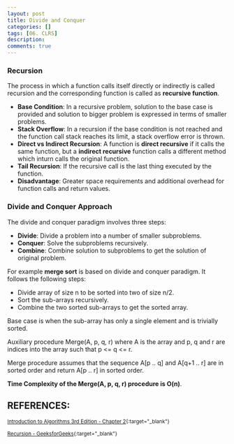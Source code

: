 ```yaml
---
layout: post
title: Divide and Conquer
categories: []
tags: [06. CLRS]
description:
comments: true
---
```


### Recursion
The process in which a function calls itself directly or indirectly is called recursion and the corresponding function is called as **recursive function**.

* **Base Condition**: In a recursive problem, solution to the base case is provided and solution to bigger problem is expressed in terms of smaller problems.
* **Stack Overflow**: In a recursion if the base condition is not reached and the function call stack reaches its limit, a stack overflow error is thrown.
* **Direct vs Indirect Recursion**: A function is **direct recursive** if it calls the same function, but a **indirect recursive** function calls a different method which inturn calls the original function.
* **Tail Recursion**: If the recursive call is the last thing executed by the function.
* **Disadvantage**: Greater space requirements and additional overhead for function calls and return values.

### Divide and Conquer Approach
The divide and conquer paradigm involves three steps:

* **Divide**: Divide a problem into a number of smaller subproblems.
* **Conquer**: Solve the subproblems recursively.
* **Combine**: Combine solution to subproblems to get the solution of original problem.

For example **merge sort** is based on divide and conquer paradigm. It follows the following steps:

* Divide array of size n to be sorted into two of size n/2.
* Sort the sub-arrays recursively.
* Combine the two sorted sub-arrays to get the sorted array.

Base case is when the sub-array has only a single element and is trivially sorted.

Auxiliary procedure Merge(A, p, q, r) where A is the array and p, q and r are indices into the array such that p <= q <= r.

Merge procedure assumes that the sequence A[p .. q] and A[q+1 .. r] are in sorted order and return A[p .. r] in sorted order. 

**Time Complexity of the Merge(A, p, q, r) procedure is O(n)**.

## REFERENCES:

<small>[Introduction to Algorithms 3rd Edition - Chapter 2](https://web.njit.edu/~wl256/download/cs610/Introduction-to-algorithm-3rdEdition.pdf){:target="_blank"}</small>

<small>[Recursion - GeeksforGeeks](http://www.geeksforgeeks.org/recursion/){:target="_blank"}</small>